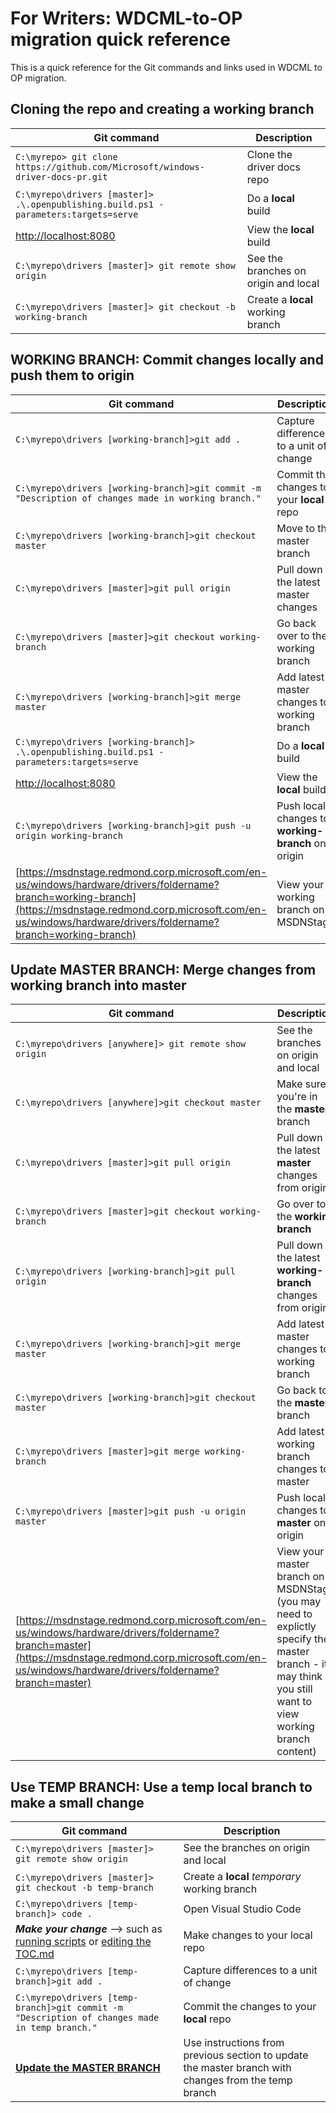 # For Writers: WDCML-to-OP migration quick reference
This is a quick reference for the Git commands and links used in WDCML to OP migration.

## Cloning the repo and creating a working branch
| Git command | Description |
|-------------|-------------|
|   `C:\myrepo> git clone https://github.com/Microsoft/windows-driver-docs-pr.git`| Clone the driver docs repo|
| `C:\myrepo\drivers [master]> .\.openpublishing.build.ps1 -parameters:targets=serve`|Do a **local** build|
|[http://localhost:8080](http://localhost:8080) |View the **local** build|
|`C:\myrepo\drivers [master]> git remote show origin`|See the branches on origin and local|
|`C:\myrepo\drivers [master]> git checkout -b working-branch`|Create a **local** working branch|

## **WORKING BRANCH**: Commit changes locally and push them to origin
| Git command | Description |
|-------------|-------------|
|`C:\myrepo\drivers [working-branch]>git add .`|Capture differences to a unit of change|
|`C:\myrepo\drivers [working-branch]>git commit -m "Description of changes made in working branch."`|Commit the changes to your **local** repo|
|`C:\myrepo\drivers [working-branch]>git checkout master`| Move to the master branch|
|`C:\myrepo\drivers [master]>git pull origin`|Pull down the latest master changes|
|`C:\myrepo\drivers [master]>git checkout working-branch`|Go back over to the working branch|
|`C:\myrepo\drivers [working-branch]>git merge master`|Add latest master changes to working branch|
| `C:\myrepo\drivers [working-branch]> .\.openpublishing.build.ps1 -parameters:targets=serve`|Do a **local** build|
|[http://localhost:8080](http://localhost:8080) |View the **local** build|
|`C:\myrepo\drivers [working-branch]>git push -u origin working-branch`|Push local changes to **working-branch** on origin|
|[https://msdnstage.redmond.corp.microsoft.com/en-us/windows/hardware/drivers/foldername?branch=working-branch](https://msdnstage.redmond.corp.microsoft.com/en-us/windows/hardware/drivers/foldername?branch=working-branch)|View your working branch on MSDNStage|


## <h2 id="update-master"> **Update MASTER BRANCH**: Merge changes from working branch into master</a>
| Git command | Description |
|-------------|-------------|
|`C:\myrepo\drivers [anywhere]> git remote show origin`|See the branches on origin and local|
|`C:\myrepo\drivers [anywhere]>git checkout master`|Make sure you're in the **master** branch|
|`C:\myrepo\drivers [master]>git pull origin`|Pull down the latest **master** changes from origin|
|`C:\myrepo\drivers [master]>git checkout working-branch`|Go over to the **working branch**|
|`C:\myrepo\drivers [working-branch]>git pull origin`|Pull down the latest **working-branch** changes from origin|
|`C:\myrepo\drivers [working-branch]>git merge master`|Add latest master changes to working branch|
|`C:\myrepo\drivers [working-branch]>git checkout master`|Go back to the **master** branch|
|`C:\myrepo\drivers [master]>git merge working-branch`|Add latest working branch changes to master|
|`C:\myrepo\drivers [master]>git push -u origin master`|Push local changes to **master** on origin|
|[https://msdnstage.redmond.corp.microsoft.com/en-us/windows/hardware/drivers/foldername?branch=master](https://msdnstage.redmond.corp.microsoft.com/en-us/windows/hardware/drivers/foldername?branch=master)|View your master branch on MSDNStage (you may need to explictly specify the master branch - it may think you still want to view working branch content)|


## <h2 id="use-temp">**Use TEMP BRANCH**: Use a temp local branch to make a small change</a>
| Git command | Description |
|-------------|-------------|
|`C:\myrepo\drivers [master]> git remote show origin`|See the branches on origin and local|
|`C:\myrepo\drivers [master]> git checkout -b temp-branch`|Create a **local** *temporary* working branch|
|`C:\myrepo\drivers [temp-branch]> code .`|Open Visual Studio Code|
|***Make your change*** --> such as [running scripts](https://github.com/Microsoft/windows-driver-docs-pr/blob/master/migration-guide/index.md#clean) or [editing the TOC.md](https://github.com/Microsoft/windows-driver-docs-pr/blob/master/migration-guide/index.md#toc)|Make changes to your local repo| 
|`C:\myrepo\drivers [temp-branch]>git add .`|Capture differences to a unit of change|
|`C:\myrepo\drivers [temp-branch]>git commit -m "Description of changes made in temp branch."`|Commit the changes to your **local** repo|
|[**Update the MASTER BRANCH**](#update-master)|Use instructions from previous section to update the master branch with changes from the temp branch|
